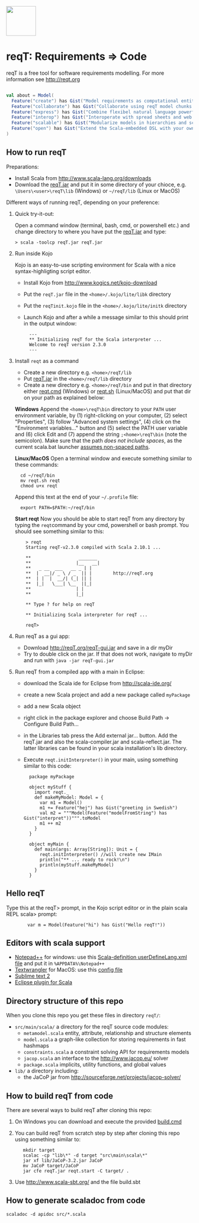 <img src="http://reqt.org/reqT.jpg" width="80"> 

reqT: Requirements => Code
==========================
reqT is a free tool for software requirements modelling. For more information see http://reqt.org 

```scala

val about = Model(
  Feature("create") has Gist("Model requirements as computational entities in Scala"),
  Feature("collaborate") has Gist("Collaborate using reqT model chunks in emails, wikis,, tickets, ..."),
  Feature("express") has Gist("Combine flexibel natural language powerful graph-oriented modeling"),
  Feature("interop") has Gist("Interoperate with spread sheets and web publishing"),
  Feature("scalable") has Gist("Modularize models in hierarchies and script them in Scala"),
  Feature("open") has Gist("Extend the Scala-embedded DSL with your own semantics")
)

```

How to run reqT
---------------
Preparations:
* Install Scala from http://www.scala-lang.org/downloads
* Download the [reqT.jar](http://reqT.org/reqT.jar) and put it in some directory of your chioce, e.g. `\Users\<user>\reqT\lib` (Windows) or `~/reqT/lib` (Linux or MacOS) 
 
Different ways of running reqT, depending on your preference:

1.  Quick try-it-out: 
    
    Open a command window (terminal, bash, cmd, or powershell etc.) and change directory to where you have put the [reqT.jar](http://reqT.org/reqT.jar) and type: 
    
        > scala -toolcp reqT.jar reqT.jar
    
2.  Run inside Kojo

    Kojo is an easy-to-use scripting environment for Scala with a nice syntax-highligting script editor.
    * Install Kojo from http://www.kogics.net/kojo-download
    * Put the `reqT.jar` file in the `<home>/.kojo/lite/libk` directory
    * Put the `reqTinit.kojo` file in the `<home>/.kojo/lite/initk` directory
    * Launch Kojo and after a while a message similar to this should print in the output window:
        
            ---
            ** Initializing reqT for the Scala interpreter ...
            Welcome to reqT version 2.3.0
            ---

3.  Install `reqt` as a command
    * Create a new directory e.g. `<home>/reqT/lib`
    * Put [reqT.jar](http://reqT.org/reqT.jar)  in the `<home>/reqT/lib` directory
    * Create a new directory e.g. `<home>/reqT/bin` and put in that directory either [reqt.cmd](https://github.com/reqT/reqT/raw/master/reqt.cmd) (Windows) or [reqt.sh](https://github.com/reqT/reqT/raw/master/reqt.sh) (Linux/MacOS) and put that dir on your path as explained below:
    
    **Windows**  Append the `<home>\reqT\bin`  directory to your `PATH` user environment variable, by (1) right-clicking on your computer, (2) select "Properties", (3) follow "Advanced system settings", (4) click on the "Environment variables..." button and (5) select the PATH user variable and (6) click Edit and (7) append the string `;<home>\reqT\bin` (note the semicolon). Make sure that the <home> path *does not include spaces*, as the current scala.bat launcher [assumes non-spaced paths](https://issues.scala-lang.org/browse/SI-7355). 

    **Linux/MacOS**  Open a terminal window and execute something similar to these commands:
          
          cd ~/reqT/bin
          mv reqt.sh reqt
          chmod u+x reqt
          
    Append this text at the end of your `~/.profile` file:
     
          export PATH=$PATH:~/reqT/bin

          
     **Start reqt** Now you should be able to start reqT from any directory by typing the `reqt`command by your cmd, powershell or bash prompt. You should see something similar to this:
     
            > reqt
            Starting reqT-v2.3.0 compiled with Scala 2.10.1 ...
            
            **                  _______        
            **                 |__   __|       
            **   _ __  ___   __ _ | |          
            **  |  __|/ _ \ / _  || |        http://reqT.org
            **  | |  |  __/| (_| || |   
            **  |_|   \___| \__  ||_|   
            **                 | |      
            **                 |_|      

            ** Type ? for help on reqT

            ** Initializing Scala interpreter for reqT ...

            reqT> 

4.  Run reqT as a gui app:
    * Download http://reqT.org/reqT-gui.jar and save in a dir myDir
    * Try to double click on the jar. If that does not work, navigate to myDir and run with
     `java -jar reqT-gui.jar`    

5. Run reqT from a compiled app with a main in Eclipse:
    * download the Scala ide for Eclipse from http://scala-ide.org/
    * create a new Scala project and add a new package called `myPackage`
    * add a new Scala object
    * right click in the package explorer and choose Build Path -> Configure Build Path... 
    * in the Libraries tab press the Add external jar... button. Add the reqT.jar and also the scala-compiler.jar and scala-reflect.jar. The latter libraries can be found in your scala installation's lib directory.
    * Execute `reqt.initInterpreter()` in your main, using something similar to this code: 

            package myPackage

            object myStuff { 
              import reqt._
              def makeMyModel: Model = {
                var m1 = Model()
                m1 += Feature("hej") has Gist("greeting in Swedish")
                val m2 = """Model(Feature("modelFromString") has Gist("interpret"))""".toModel
                m1 ++ m2
              }
            }

            object myMain {
              def main(args: Array[String]): Unit = {
                reqt.initInterpreter() //will create new IMain
                println("** ... ready to rock!\n")
                println(myStuff.makeMyModel)
              }
            }
    
     
Hello reqT
----------
Type this at the reqT> prompt, in the Kojo script editor or in the plain scala REPL scala> prompt:
           
            var m = Model(Feature("hi") has Gist("Hello reqT!"))

Editors with scala support
--------------------------
* [Notepad++](http://notepad-plus-plus.org/) for windows: use this [Scala-definition userDefineLang.xml file](http://www.reqt.org/download/userDefineLang.xml) and put it in `%APPDATA%\Notepad++`
* [Textwrangler](http://www.barebones.com/products/textwrangler/) for MacOS: use this [config file](https://github.com/scala/scala-dist/tree/master/tool-support/src/textwrangler) 
* [Sublime text 2](http://www.sublimetext.com/2)
* [Eclipse plugin for Scala](http://scala-ide.org/)
            
Directory structure of this repo
--------------------------------
When you clone this repo you get these files in directory `reqT/`:
* `src/main/scala/`  a directory for the reqT source code modules:
    * `metamodel.scala` entity, attribute, relationship and structure elements 
    * `model.scala`  a graph-like collection for storing requirements in fast hashmaps 
    * `constraints.scala`  a constraint solving API for requirements models
    * `jacop.scala`  an  interface to the http://www.jacop.eu/ solver
    * `package.scala` implicits, utility functions, and global values  
* `lib/` a directory including: 
    * the JaCoP jar from http://sourceforge.net/projects/jacop-solver/ 


How to build reqT from code
---------------------------
There are several ways to build reqT after cloning this repo:

1. On Windows you can download and execute the provided [build.cmd](https://github.com/reqT/reqT/raw/master/build.cmd) 
    
2. You can build reqT from scratch step by step after cloning this repo using something similar to:

          mkdir target
          scalac -cp "lib\*" -d target "src\main\scala\*"
          jar xf lib/JaCoP-3.2.jar JaCoP
          mv JaCoP target/JaCoP
          jar cfe reqT.jar reqt.start -C target/ .

3. Use http://www.scala-sbt.org/ and the file build.sbt

How to generate scaladoc from code
----------------------------------
`scaladoc -d apidoc src/*.scala`